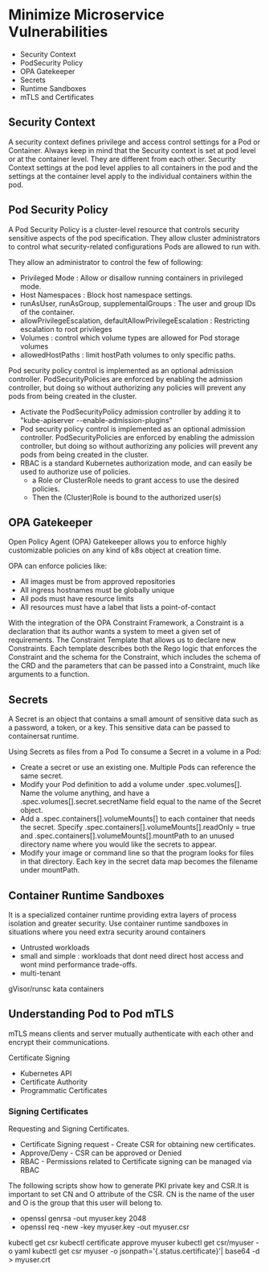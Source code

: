 # Minimize Microservice Vulnerabilities

- Security Context
- PodSecurity Policy
- OPA Gatekeeper
- Secrets
- Runtime Sandboxes
- mTLS and Certificates

## Security Context
A security context defines privilege and access control settings for a Pod or Container.
Always keep in mind that the Security context is set at pod level or at the container level. They are different from each other. Security Context settings at the pod level applies to all containers in the pod and the settings at the container level apply to the individual containers within the pod.

## Pod Security Policy 
A Pod Security Policy is a cluster-level resource that controls security sensitive aspects of the pod specification. They allow cluster administrators to control what security-related configurations Pods are allowed to run with.

They allow an administrator to control the few of following:
- Privileged Mode : Allow or disallow running containers in privileged mode.
- Host Namespaces : Block host namespace settings.
- runAsUser, runAsGroup, supplementalGroups : The user and group IDs of the container.
- allowPrivilegeEscalation, defaultAllowPrivilegeEscalation : Restricting escalation to root privileges
- Volumes : control which volume types are allowed for Pod storage volumes
- allowedHostPaths : limit hostPath volumes to only specific paths.

Pod security policy control is implemented as an optional admission controller. PodSecurityPolicies are enforced by enabling the admission controller, but doing so without authorizing any policies will prevent any pods from being created in the cluster.
- Activate the PodSecurityPolicy admission controller by adding it to "kube-apiserver --enable-admission-plugins"
- Pod security policy control is implemented as an optional admission controller. PodSecurityPolicies are enforced by enabling the admission controller, but doing so without authorizing any policies will prevent any pods from being created in the cluster.
- RBAC is a standard Kubernetes authorization mode, and can easily be used to authorize use of policies.
    - a Role or ClusterRole needs to grant access to use the desired policies.
    - Then the (Cluster)Role is bound to the authorized user(s)

## OPA Gatekeeper
Open Policy Agent (OPA) Gatekeeper allows you to enforce highly customizable policies on any kind of k8s object at creation time.

OPA can enforce policies like:
- All images must be from approved repositories
- All ingress hostnames must be globally unique
- All pods must have resource limits
- All resources must have a label that lists a point-of-contact

With the integration of the OPA Constraint Framework, a Constraint is a declaration that its author wants a system to meet a given set of requirements. The Constraint Template that allows us to declare new Constraints. Each template describes both the Rego logic that enforces the Constraint and the schema for the Constraint, which includes the schema of the CRD and the parameters that can be passed into a Constraint, much like arguments to a function.

## Secrets

A Secret is an object that contains a small amount of sensitive data such as a password, a token, or a key. This sensitive data can be passed to containersat runtime.

Using Secrets as files from a Pod
To consume a Secret in a volume in a Pod:

- Create a secret or use an existing one. Multiple Pods can reference the same secret.
- Modify your Pod definition to add a volume under .spec.volumes[]. Name the volume anything, and have a .spec.volumes[].secret.secretName field equal to the name of the Secret object.
- Add a .spec.containers[].volumeMounts[] to each container that needs the secret. Specify .spec.containers[].volumeMounts[].readOnly = true and .spec.containers[].volumeMounts[].mountPath to an unused directory name where you would like the secrets to appear.
- Modify your image or command line so that the program looks for files in that directory. Each key in the secret data map becomes the filename under mountPath.

## Container Runtime Sandboxes

It is a specialized container runtime providing extra layers of process isolation and greater security. Use container runtime sandboxes in situations where you need extra security around containers
- Untrusted workloads
- small and simple : workloads that dont need direct host access and wont mind performance trade-offs.
- multi-tenant

gVisor/runsc
kata containers

## Understanding Pod to Pod mTLS

mTLS means clients and server mutually authenticate with each other and encrypt their communications.

Certificate Signing
- Kubernetes API
- Certificate Authority
- Programmatic Certificates

### Signing Certificates

Requesting and Signing Certificates.
- Certificate Signing request - Create CSR for obtaining new certificates.
- Approve/Deny - CSR can be approved or Denied
- RBAC - Permissions related to Certificate signing can be managed via RBAC

The following scripts show how to generate PKI private key and CSR.It is important to set CN and O attribute of the CSR. CN is the name of the user and O is the group that this user will belong to.
- openssl genrsa -out myuser.key 2048
- openssl req -new -key myuser.key -out myuser.csr

kubectl get csr
kubectl certificate approve myuser
kubectl get csr/myuser -o yaml
kubectl get csr myuser -o jsonpath='{.status.certificate}'| base64 -d > myuser.crt